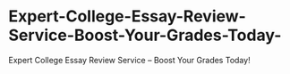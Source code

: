 # Expert-College-Essay-Review-Service-Boost-Your-Grades-Today-
Expert College Essay Review Service – Boost Your Grades Today!
